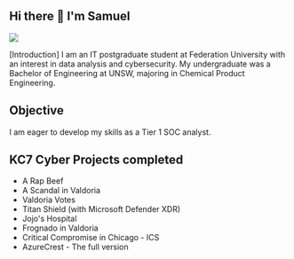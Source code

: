 ## Hi there 👋 I'm Samuel

<a href="https://www.linkedin.com/in/samuel-chung-6644a9188/"><img src="https://img.shields.io/badge/-LinkedIn-0072b1?&style
=for-the-badge&logo=linkedin&logoColor=white" /></a>

[Introduction]
I am an IT postgraduate student at Federation University with an interest in data analysis and cybersecurity. My undergraduate was a Bachelor of Engineering at UNSW, majoring in Chemical Product Engineering. 

## Objective
I am eager to develop my skills as a Tier 1 SOC analyst. 

## KC7 Cyber Projects completed
- A Rap Beef
- A Scandal in Valdoria
- Valdoria Votes
- Titan Shield (with Microsoft Defender XDR)
- Jojo's Hospital
- Frognado in Valdoria
- Critical Compromise in Chicago - ICS
- AzureCrest - The full version



<!--
**samuelchung20009/samuelchung20009** is a ✨ _special_ ✨ repository because its `README.md` (this file) appears on your GitHub profile.

Here are some ideas to get you started:

- 🔭 I’m currently working on ...
- 🌱 I’m currently learning ...
- 👯 I’m looking to collaborate on ...
- 🤔 I’m looking for help with ...
- 💬 Ask me about ...
- 📫 How to reach me: ...
- 😄 Pronouns: ...
- ⚡ Fun fact: ...
-->
